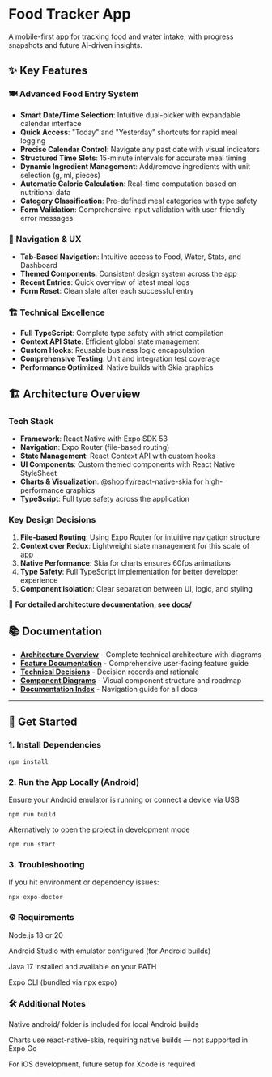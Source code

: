 # Food Tracker App

A mobile-first app for tracking food and water intake, with progress snapshots and future AI-driven insights.

## ✨ Key Features

### 🍽️ Advanced Food Entry System
- **Smart Date/Time Selection**: Intuitive dual-picker with expandable calendar interface
- **Quick Access**: "Today" and "Yesterday" shortcuts for rapid meal logging
- **Precise Calendar Control**: Navigate any past date with visual indicators
- **Structured Time Slots**: 15-minute intervals for accurate meal timing
- **Dynamic Ingredient Management**: Add/remove ingredients with unit selection (g, ml, pieces)
- **Automatic Calorie Calculation**: Real-time computation based on nutritional data
- **Category Classification**: Pre-defined meal categories with type safety
- **Form Validation**: Comprehensive input validation with user-friendly error messages

### 🧭 Navigation & UX
- **Tab-Based Navigation**: Intuitive access to Food, Water, Stats, and Dashboard
- **Themed Components**: Consistent design system across the app
- **Recent Entries**: Quick overview of latest meal logs
- **Form Reset**: Clean slate after each successful entry

### 🏗️ Technical Excellence
- **Full TypeScript**: Complete type safety with strict compilation
- **Context API State**: Efficient global state management
- **Custom Hooks**: Reusable business logic encapsulation
- **Comprehensive Testing**: Unit and integration test coverage
- **Performance Optimized**: Native builds with Skia graphics

## 🏗️ Architecture Overview

### Tech Stack
- **Framework**: React Native with Expo SDK 53
- **Navigation**: Expo Router (file-based routing)
- **State Management**: React Context API with custom hooks
- **UI Components**: Custom themed components with React Native StyleSheet
- **Charts & Visualization**: @shopify/react-native-skia for high-performance graphics
- **TypeScript**: Full type safety across the application

### Key Design Decisions

1. **File-based Routing**: Using Expo Router for intuitive navigation structure
2. **Context over Redux**: Lightweight state management for this scale of app
3. **Native Performance**: Skia for charts ensures 60fps animations
4. **Type Safety**: Full TypeScript implementation for better developer experience
5. **Component Isolation**: Clear separation between UI, logic, and styling

📖 **For detailed architecture documentation, see [docs/](./docs/)**

## 📚 Documentation

- **[Architecture Overview](./docs/ARCHITECTURE.md)** - Complete technical architecture with diagrams
- **[Feature Documentation](./docs/FEATURES.md)** - Comprehensive user-facing feature guide
- **[Technical Decisions](./docs/TECHNICAL_DECISIONS.md)** - Decision records and rationale  
- **[Component Diagrams](./docs/COMPONENT_DIAGRAMS.md)** - Visual component structure and roadmap
- **[Documentation Index](./docs/README.md)** - Navigation guide for all docs

---

## 🚀 Get Started

### 1. Install Dependencies

```
npm install
```

### 2. Run the App Locally (Android)

Ensure your Android emulator is running or connect a device via USB

```
npm run build
```

Alternatively to open the project in development mode

```
npm run start
```

### 3. Troubleshooting

If you hit environment or dependency issues:

```
npx expo-doctor
```

### ⚙️ Requirements

Node.js 18 or 20

Android Studio with emulator configured (for Android builds)

Java 17 installed and available on your PATH

Expo CLI (bundled via npx expo)

### 🛠 Additional Notes

Native android/ folder is included for local Android builds

Charts use react-native-skia, requiring native builds — not supported in Expo Go

For iOS development, future setup for Xcode is required
